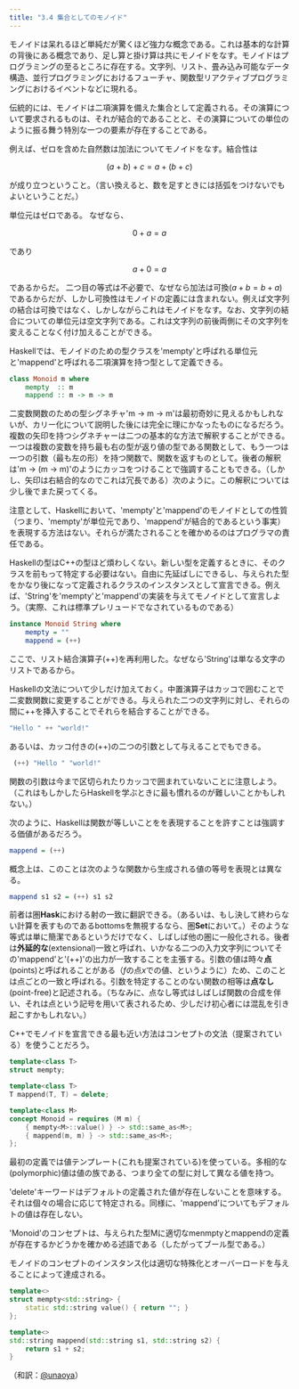 ```yaml
---
title: "3.4 集合としてのモノイド"
---
```


モノイドは呆れるほど単純だが驚くほど強力な概念である。これは基本的な計算の背後にある概念であり、足し算と掛け算は共にモノイドをなす。モノイドはプログラミングの至るところに存在する。文字列、リスト、畳み込み可能なデータ構造、並行プログラミングにおけるフューチャ、関数型リアクティブプログラミングにおけるイベントなどに現れる。

伝統的には、モノイドは二項演算を備えた集合として定義される。その演算について要求されるものは、それが結合的であることと、その演算についての単位のように振る舞う特別な一つの要素が存在することである。

例えば、ゼロを含めた自然数は加法についてモノイドをなす。結合性は

$$
(a+b)+c=a+(b+c)
$$

が成り立つということ。（言い換えると、数を足すときには括弧をつけないでもよいということだ。）

単位元はゼロである。
なぜなら、

$$
0+a=a
$$

であり

$$
a+0=a
$$

であるからだ。
二つ目の等式は不必要で、なぜなら加法は可換($a+b=b+a$)であるからだが、しかし可換性はモノイドの定義には含まれない。例えば文字列の結合は可換ではなく、しかしながらこれはモノイドをなす。なお、文字列の結合についての単位元は空文字列である。これは文字列の前後両側にその文字列を変えることなく付け加えることができる。

Haskellでは、モノイドのための型クラスを'mempty'と呼ばれる単位元と'mappend'と呼ばれる二項演算を持つ型として定義できる。
```haskell
class Monoid m where
    mempty  :: m
    mappend :: m -> m -> m
```
二変数関数のための型シグネチャ'm -> m -> m'は最初奇妙に見えるかもしれないが、カリー化について説明した後には完全に理にかなったものになるだろう。複数の矢印を持つシグネチャーは二つの基本的な方法で解釈することができる。一つは複数の変数を持ち最も右の型が返り値の型である関数として、もう一つは一つの引数（最も左の形）を持つ関数で、関数を返すものとして。後者の解釈は'm -> (m -> m)'のようにカッコをつけることで強調することもできる。（しかし、矢印は右結合的なのでこれは冗長である）次のように。この解釈については少し後でまた戻ってくる。

注意として、Haskellにおいて、'mempty'と'mappend'のモノイドとしての性質（つまり、'mempty'が単位元であり、'mappend'が結合的であるという事実）を表現する方法はない。それらが満たされることを確かめるのはプログラマの責任である。

Haskellの型はC++の型ほど煩わしくない。新しい型を定義するときに、そのクラスを前もって特定する必要はない。自由に先延ばしにできるし、与えられた型をかなり後になって定義されるクラスのインスタンスとして宣言できる。例えば、'String'を'mempty'と'mappend'の実装を与えてモノイドとして宣言しよう。（実際、これは標準プレリュードでなされているものである）
```haskell
instance Monoid String where
    mempty = ""
    mappend = (++)
```
ここで、リスト結合演算子(++)を再利用した。なぜなら'String'は単なる文字のリストであるから。

Haskellの文法について少しだけ加えておく。中置演算子はカッコで囲むことで二変数関数に変更することができる。与えられた二つの文字列に対し、それらの間に++を挿入することでそれらを結合することができる。
```haskell
"Hello " ++ "world!"
```
あるいは、カッコ付きの(++)の二つの引数として与えることでもできる。
```haskell
 (++) "Hello " "world!"
```
関数の引数は今まで区切られたりカッコで囲まれていないことに注意しよう。（これはもしかしたらHaskellを学ぶときに最も慣れるのが難しいことかもしれない。）

次のように、Haskellは関数が等しいことをを表現することを許すことは強調する価値があるだろう。
```haskell
mappend = (++)
```
概念上は、このことは次のような関数から生成される値の等号を表現とは異なる。
```haskell
mappend s1 s2 = (++) s1 s2
```
前者は圏$\mathbf{Hask}$における射の一致に翻訳できる。（あるいは、もし決して終わらない計算を表すものであるbottomsを無視するなら、圏$\mathbf{Set}$において。）そのような等式は単に簡潔であるというだけでなく、しばしば他の圏に一般化される。後者は**外延的な**(extensional)一致と呼ばれ、いかなる二つの入力文字列についてその'mappend'と'(++)'の出力が一致することを主張する。引数の値は時々**点**(points)と呼ばれることがある（$f$の点$x$での値、というように）ため、このことは点ごとの一致と呼ばれる。引数を特定することのない関数の相等は**点なし**(point-free)と記述される。（ちなみに、点なし等式はしばしば関数の合成を伴い、それは点という記号を用いて表されるため、少しだけ初心者には混乱を引き起こすかもしれない。）

C++でモノイドを宣言できる最も近い方法はコンセプトの文法（提案されている）を使うことだろう。
```cpp
template<class T>
struct mempty;

template<class T>
T mappend(T, T) = delete;

template<class M>
concept Monoid = requires (M m) {
    { mempty<M>::value() } -> std::same_as<M>;
    { mappend(m, m) } -> std::same_as<M>;
};
```
最初の定義では値テンプレート(これも提案されている)を使っている。多相的な(polymorphic)値は値の族である、つまり全ての型に対して異なる値を持つ。

'delete'キーワードはデフォルトの定義された値が存在しないことを意味する。それは個々の場合に応じて特定される。同様に、'mappend'についてもデフォルトの値は存在しない。

'Monoid'のコンセプトは、与えられた型Mに適切なmenmptyとmappendの定義が存在するかどうかを確かめる述語である（したがってブール型である。）

モノイドのコンセプトのインスタンス化は適切な特殊化とオーバーロードを与えることによって達成される。
```cpp
template<>
struct mempty<std::string> {
    static std::string value() { return ""; }
};

template<>
std::string mappend(std::string s1, std::string s2) {
    return s1 + s2;
}
```

（和訳：[@unaoya](https://zenn.dev/unaoya)）
